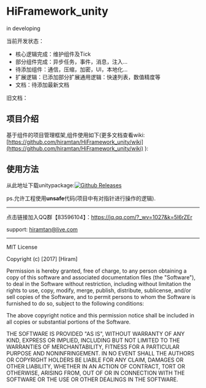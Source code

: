 # HiFramework_unity

in developing

当前开发状态：
- 核心逻辑完成：维护组件及Tick
- 部分组件完成：异步任务，事件，消息，注入...
- 待添加组件：通信，压缩，加密，UI，本地化...
- 扩展逻辑：已添加部分扩展通用逻辑：快速列表，数值精度等
- 文档：待添加最新文档


旧文档：

## 项目介绍
基于组件的项目管理框架,组件使用如下(更多文档查看wiki: [https://github.com/hiramtan/HiFramework_unity/wiki](https://github.com/hiramtan/HiFramework_unity/wiki) ):


## 使用方法

从此地址下载unitypackage:[![Github Releases](https://img.shields.io/github/downloads/atom/atom/total.svg)](https://github.com/hiramtan/HiFramework_unity/releases) 

ps.允许工程使用**unsafe**代码(项目中有对指针进行操作的逻辑).

----

点击链接加入QQ群【83596104】：https://jq.qq.com/?_wv=1027&k=5l6rZEr

support: hiramtan@live.com


***********

MIT License

Copyright (c) [2017] [Hiram]

Permission is hereby granted, free of charge, to any person obtaining a copy
of this software and associated documentation files (the "Software"), to deal
in the Software without restriction, including without limitation the rights
to use, copy, modify, merge, publish, distribute, sublicense, and/or sell
copies of the Software, and to permit persons to whom the Software is
furnished to do so, subject to the following conditions:

The above copyright notice and this permission notice shall be included in all
copies or substantial portions of the Software.

THE SOFTWARE IS PROVIDED "AS IS", WITHOUT WARRANTY OF ANY KIND, EXPRESS OR
IMPLIED, INCLUDING BUT NOT LIMITED TO THE WARRANTIES OF MERCHANTABILITY,
FITNESS FOR A PARTICULAR PURPOSE AND NONINFRINGEMENT. IN NO EVENT SHALL THE
AUTHORS OR COPYRIGHT HOLDERS BE LIABLE FOR ANY CLAIM, DAMAGES OR OTHER
LIABILITY, WHETHER IN AN ACTION OF CONTRACT, TORT OR OTHERWISE, ARISING FROM,
OUT OF OR IN CONNECTION WITH THE SOFTWARE OR THE USE OR OTHER DEALINGS IN THE
SOFTWARE.
